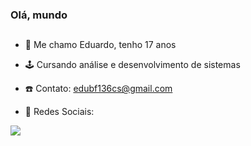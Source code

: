 ### Olá, mundo
##
- 🤗 Me chamo Eduardo, tenho 17 anos
- 🕹️ Cursando análise e desenvolvimento de sistemas
- ☎️ Contato: edubf136cs@gmail.com

- 📱 Redes Sociais:

<div>
 <a href="https://www.instagram.com/eduaardo_falcao/" target="_blank"><img src="https://img.shields.io/badge/Instagram-E4405F?style=for-the-badge&logo=instagram&logoColor=white" target="_blank"></a>

</div>

